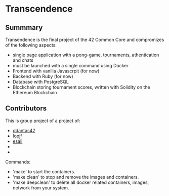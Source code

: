 # Transcendence

## Summmary

Transendence is the final project of the 42 Common Core and compromizes of the following aspects:

- single page application with a pong-game, tournaments, athentication and chats
- must be launched with a single command using Docker
- Frontend with vanilla Javascrpit (for now)
- Backend with Ruby (for now)
- Database with PostgreSQL
- Blockchain storing tournament scores, written with Solidity on the Ethereum Blockchain

## Contributors
This is group project of a project of:

- [ddantas42](https://github.com/ddantas42)
- [lopjf](https://github.com/lopjf)
- [esali](https://github.com/emSali)
- <ccourinha>
- <tiago>


Commands:

- 'make' to start the containers.
- 'make clean' to stop and remove the images and containers.
- 'make deepclean' to delete all docker related containers, images, network from your system.